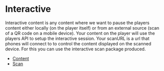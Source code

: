 # Interactive

Interactive content is any content where we want to pause the players content either locally (on the player itself) or from an external source (scan of a QR code on a mobile device). Your content on the player will use the players API to setup the interactive session. Your scanURL is a url that phones will connect to to control the content displayed on the scanned device. For this you can use the interactive scan package produced.

* [Content](./content/index.md)
* [Scan](./scan/index.md)